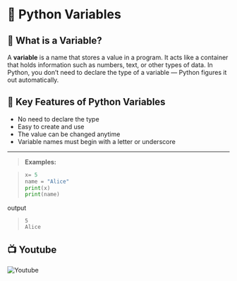 # 📘 Python Variables

## 🧩 What is a Variable?

A **variable** is a name that stores a value in a program. It acts like a container that holds information such as numbers, text, or other types of data. In Python, you don’t need to declare the type of a variable — Python figures it out automatically.



## 🎯 Key Features of Python Variables

- No need to declare the type
- Easy to create and use
- The value can be changed anytime
- Variable names must begin with a letter or underscore

--- 

>**Examples:**

>```python
>x= 5
>name = "Alice" 
>print(x)
>print(name)
output
>```
> 5
> Alice
 >```       

## 📺 Youtube
![Youtube]()







